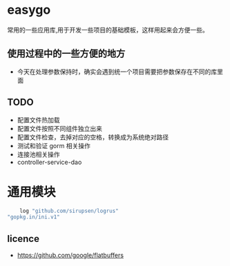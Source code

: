 # easygo

常用的一些应用库,用于开发一些项目的基础模板，这样用起来会方便一些。

## 使用过程中的一些方便的地方

- 今天在处理参数保持时，确实会遇到统一个项目需要把参数保存在不同的库里面

## TODO

- 配置文件热加载
- 配置文件按照不同组件独立出来
- 配置文件检查，去掉对应的空格，转换成为系统绝对路径
- 测试和验证 gorm 相关操作
- 连接池相关操作
- controller-service-dao


# 通用模块

```go
    log "github.com/sirupsen/logrus"
"gopkg.in/ini.v1"

```

## licence

- https://github.com/google/flatbuffers
